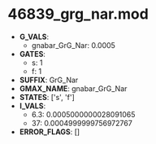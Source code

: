 # 46839_grg_nar.mod

- **G_VALS**:
  - gnabar_GrG_Nar: 0.0005
- **GATES**:
  - s: 1
  - f: 1
- **SUFFIX**: GrG_Nar
- **GMAX_NAME**: gnabar_GrG_Nar
- **STATES**: ['s', 'f']
- **I_VALS**:
  - 6.3: 0.0005000000028091065
  - 37: 0.0004999999756972767
- **ERROR_FLAGS**: []
